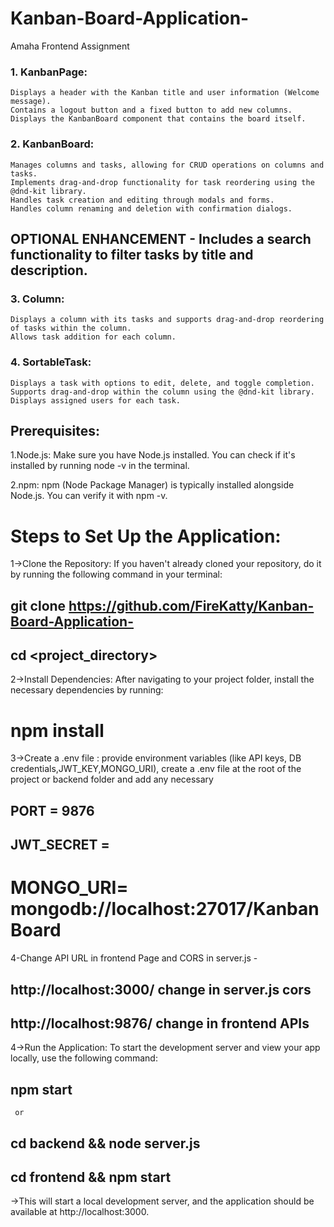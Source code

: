 # Kanban-Board-Application-
Amaha Frontend Assignment 


### 1. KanbanPage:
    Displays a header with the Kanban title and user information (Welcome message).
    Contains a logout button and a fixed button to add new columns.
    Displays the KanbanBoard component that contains the board itself.

### 2. KanbanBoard:

    Manages columns and tasks, allowing for CRUD operations on columns and tasks.
    Implements drag-and-drop functionality for task reordering using the @dnd-kit library.
    Handles task creation and editing through modals and forms.
    Handles column renaming and deletion with confirmation dialogs.
   ## OPTIONAL ENHANCEMENT - Includes a search functionality to filter tasks by title and description.

### 3. Column:
    Displays a column with its tasks and supports drag-and-drop reordering of tasks within the column.
    Allows task addition for each column.

### 4. SortableTask:
    Displays a task with options to edit, delete, and toggle completion.
    Supports drag-and-drop within the column using the @dnd-kit library.
    Displays assigned users for each task.

## Prerequisites:

1.Node.js: Make sure you have Node.js installed. You can check if it's installed by running node -v in the terminal.

2.npm: npm (Node Package Manager) is typically installed alongside Node.js. You can verify it with npm -v.

# Steps to Set Up the Application:

1->Clone the Repository: If you haven't already cloned your repository, do it by running the following command in your terminal:

## git clone <https://github.com/FireKatty/Kanban-Board-Application->
## cd <project_directory>

2->Install Dependencies: After navigating to your project folder, install the necessary dependencies by running:

# npm install

3->Create a .env file : provide environment variables (like API keys, DB credentials,JWT_KEY,MONGO_URI), create a .env file at the root of the project or backend folder and add any necessary

## PORT = 9876
## JWT_SECRET = 
# MONGO_URI= mongodb://localhost:27017/KanbanBoard

4-Change API URL in frontend Page and CORS in server.js - 
## http://localhost:3000/ change in server.js cors
## http://localhost:9876/ change in frontend APIs


4->Run the Application: To start the development server and view your app locally, use the following command:

## npm start 

     or 

## cd backend && node server.js
## cd frontend && npm start

->This will start a local development server, and the application should be available at http://localhost:3000.


